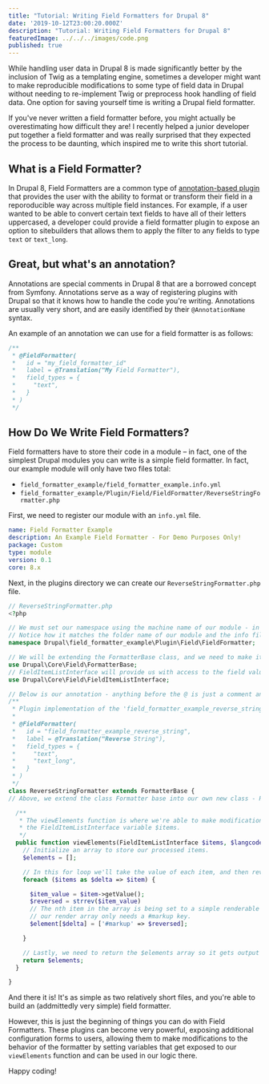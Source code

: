 ```yaml
---
title: "Tutorial: Writing Field Formatters for Drupal 8"
date: '2019-10-12T23:00:20.000Z'
description: "Tutorial: Writing Field Formatters for Drupal 8"
featuredImage: ../../../images/code.png
published: true
---
```


While handling user data in Drupal 8 is made significantly better by the inclusion of Twig as a templating engine, sometimes a developer might want to make reproducible modifications to some type of field data in Drupal without needing to re-implement Twig or preprocess hook handling of field data. One option for saving yourself time is writing a Drupal field formatter.

If you've never written a field formatter before, you might actually be overestimating how difficult they are! I recently helped a junior developer put together a field formatter and was really surprised that they expected the process to be daunting, which inspired me to write this short tutorial.

## What is a Field Formatter?

In Drupal 8, Field Formatters are a common type of [annotation-based plugin](https://www.drupal.org/docs/8/api/plugin-api/annotations-based-plugins) that provides the user with the ability to format or transform their field in a reporoducible way across multiple field instances. For example, if a user wanted to be able to convert certain text fields to have all of their letters uppercased, a developer could provide a field formatter plugin to expose an option to sitebuilders that allows them to apply the filter to any fields to type `text` or `text_long`.

## Great, but what's an annotation?

Annotations are special comments in Drupal 8 that are a borrowed concept from Symfony. Annotations serve as a way of registering plugins with Drupal so that it knows how to handle the code you're writing. Annotations are usually very short, and are easily identified by their `@AnnotationName` syntax.

An example of an annotation we can use for a field formatter is as follows:

```php
/**
 * @FieldFormatter(
 *   id = "my_field_formatter_id"
 *   label = @Translation("My Field Formatter"),
 *   field_types = {
 *     "text",
 *   }
 * )
 */
```

## How Do We Write Field Formatters?

Field formatters have to store their code in a module – in fact, one of the simplest Drupal modules you can write is a simple field formatter. In fact, our example module will only have two files total:

- `field_formatter_example/field_formatter_example.info.yml`
- `field_formatter_example/Plugin/Field/FieldFormatter/ReverseStringFormatter.php`

First, we need to register our module with an `info.yml` file.

```yaml
name: Field Formatter Example
description: An Example Field Formatter - For Demo Purposes Only!
package: Custom
type: module
version: 0.1
core: 8.x
```

Next, in the plugins directory we can create our `ReverseStringFormatter.php` file.

```php
// ReverseStringFormatter.php
<?php

// We must set our namespace using the machine name of our module - in this case field_formatter_example.
// Notice how it matches the folder name of our module and the info file name.
namespace Drupal\field_formatter_example\Plugin\Field\FieldFormatter;

// We will be extending the FormatterBase class, and we need to make it accessible to our script.
use Drupal\Core\Field\FormatterBase;
// FieldItemListInterface will provide us with access to the field values provided by the user.
use Drupal\Core\Field\FieldItemListInterface;

// Below is our annotation - anything before the @ is just a comment and isn't strictly necessary.
/**
 * Plugin implementation of the 'field_formatter_example_reverse_string' formatter.
 *
 * @FieldFormatter(
 *   id = "field_formatter_example_reverse_string",
 *   label = @Translation("Reverse String"),
 *   field_types = {
 *     "text",
 *     "text_long",
 *   }
 * )
 */
class ReverseStringFormatter extends FormatterBase {
// Above, we extend the class Formatter base into our own new class - ReverseStringFormatter

  /**
   * The viewElements function is where we're able to make modifications to
   * the FieldItemListInterface variable $items.
   */
  public function viewElements(FieldItemListInterface $items, $langcode) {
    // Initialize an array to store our processed items.
    $elements = [];

    // In this for loop we'll take the value of each item, and then reverse the string.
    foreach ($items as $delta => $item) {

      $item_value = $item->getValue();
      $reversed = strrev($item_value)
      // The nth item in the array is being set to a simple renderable array - at the simplest
      // our render array only needs a #markup key.
      $element[$delta] = ['#markup' => $reversed];

    }

    // Lastly, we need to return the $elements array so it gets output for rendering.
    return $elements;
  }

}
```

And there it is! It's as simple as two relatively short files, and you're able to build an (addmittedly very simple) field formatter.

However, this is just the beginning of things you can do with Field Formatters. These plugins can become very powerful, exposing additional configuration forms to users, allowing them to make modifications to the behavior of the formatter by setting variables that get exposed to our `viewElements` function and can be used in our logic there.

Happy coding!